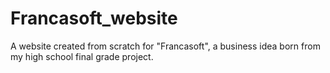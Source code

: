 # Francasoft_website
A website created from scratch for "Francasoft", a business idea born from my high school final grade project.
